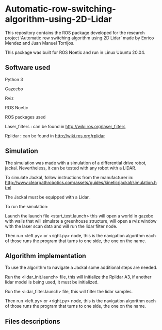 # Automatic-row-switching-algorithm-using-2D-Lidar 

This repository contains the ROS package developed for the research project ‘Automatic row switching algorithm using 2D Lidar’ made by Enrico Mendez and Juan Manuel Torrijos.  

 

This package was built for ROS Noetic and run in Linux Ubuntu 20.04. 

 

## Software used 

Python 3 

Gazeebo 

Rviz 

ROS Noetic 

ROS packages used 

Laser_filters : can be found in http://wiki.ros.org/laser_filters 

Rplidar : can be found in http://wiki.ros.org/rplidar 

## Simulation 

The simulation was made with a simulation of a differential drive robot, jackal. Nevertheless, it can be tested with any robot with a LIDAR.  

To simulate Jackal, follow instructions from the manufacturer in: http://www.clearpathrobotics.com/assets/guides/kinetic/jackal/simulation.html  

The Jackal must be equipped with a Lidar. 

To run the simulation: 

Launch the launch file <start_test.launch>  this will open a world in gazebo with walls that will simulate a greenhouse structure, will open a rviz window with the laser scan data and will run the lidar filter node.  

Then run <left.py> or <right.py> node, this is the navigation algorithm each of those runs the program that turns to one side, the one on the name. 

## Algorithm implementation 

To use the algorithm to navigate a Jackal some additional steps are needed. 

Run the <lidar_init.launch> file, this will initialize the Rplidar A3, if another lidar model is being used, it must be initialized. 

Run the <lidar_filter.launch> file, this will filter the lidar samples. 

Then run <left.py> or <right.py> node, this is the navigation algorithm each of those runs the program that turns to one side, the one on the name. 

## Files descriptions  
